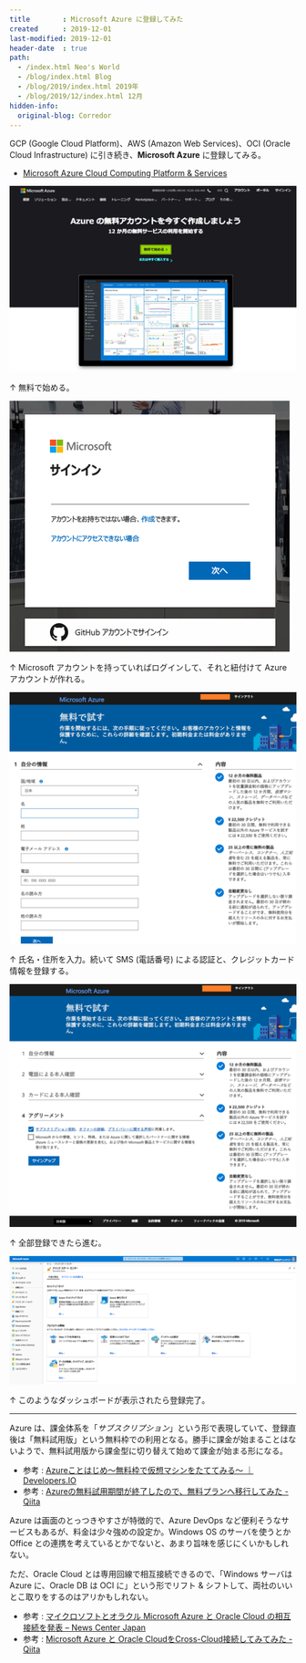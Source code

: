 ```yaml
---
title        : Microsoft Azure に登録してみた
created      : 2019-12-01
last-modified: 2019-12-01
header-date  : true
path:
  - /index.html Neo's World
  - /blog/index.html Blog
  - /blog/2019/index.html 2019年
  - /blog/2019/12/index.html 12月
hidden-info:
  original-blog: Corredor
---
```


GCP (Google Cloud Platform)、AWS (Amazon Web Services)、OCI (Oracle Cloud Infrastructure) に引き続き、**Microsoft Azure** に登録してみる。

- [Microsoft Azure Cloud Computing Platform & Services](https://azure.microsoft.com/ja-jp/)

![無料で始める](01-01-05.png)

↑ 無料で始める。

![サインイン](01-01-01.png)

↑ Microsoft アカウントを持っていればログインして、それと紐付けて Azure アカウントが作れる。

![自分の情報](01-01-02.png)

↑ 氏名・住所を入力。続いて SMS (電話番号) による認証と、クレジットカード情報を登録する。

![進む](01-01-03.png)

↑ 全部登録できたら進む。

![ダッシュボードが開く](01-01-04.png)

↑ このようなダッシュボードが表示されたら登録完了。

---

Azure は、課金体系を「*サブスクリプション*」という形で表現していて、登録直後は「無料試用版」という無料枠での利用となる。勝手に課金が始まることはないようで、無料試用版から課金型に切り替えて始めて課金が始まる形になる。

- 参考 : [Azureことはじめ〜無料枠で仮想マシンをたててみる〜 ｜ Developers.IO](https://dev.classmethod.jp/etc/azure-first-vm/)
- 参考 : [Azureの無料試用期間が終了したので、無料プランへ移行してみた - Qiita](https://qiita.com/hoshimado/items/3b10a2879d4a6212d320)

Azure は画面のとっつきやすさが特徴的で、Azure DevOps など便利そうなサービスもあるが、料金は少々強めの設定か。Windows OS のサーバを使うとか Office との連携を考えているとかでないと、あまり旨味を感じにくいかもしれない。

ただ、Oracle Cloud とは専用回線で相互接続できるので、「Windows サーバは Azure に、Oracle DB は OCI に」という形でリフト & シフトして、両社のいいとこ取りをするのはアリかもしれない。

- 参考 : [マイクロソフトとオラクル Microsoft Azure と Oracle Cloud の相互接続を発表 – News Center Japan](https://news.microsoft.com/ja-jp/2019/06/10/190610-microsoft-and-oracle-to-interconnect-microsoft-azure-and-oracle-cloud/)
- 参考 : [Microsoft Azure と Oracle CloudをCross-Cloud接続してみてみた - Qiita](https://qiita.com/shirok/items/8a6aa561daa6789fa012)

